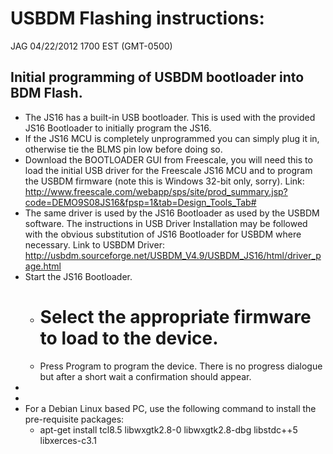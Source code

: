 # USBDM Flashing instructions:

JAG 04/22/2012 1700 EST (GMT-0500)

## Initial programming of USBDM bootloader into BDM Flash.

 * The JS16 has a built-in USB bootloader. This is used with the provided JS16 Bootloader to initially program the JS16.
 * If the JS16 MCU is completely unprogrammed you can simply plug it in, otherwise tie the BLMS pin low before doing so.
 * Download the BOOTLOADER GUI from Freescale, you will need this to load the initial USB driver for the Freescale JS16 MCU and to program the USBDM firmware (note this is Windows 32-bit only, sorry).  Link: http://www.freescale.com/webapp/sps/site/prod_summary.jsp?code=DEMO9S08JS16&fpsp=1&tab=Design_Tools_Tab#
 * The same driver is used by the JS16 Bootloader as used by the USBDM software. The instructions in USB Driver Installation may be followed with the obvious substitution of JS16 Bootloader for USBDM where necessary. Link to USBDM Driver: http://usbdm.sourceforge.net/USBDM_V4.9/USBDM_JS16/html/driver_page.html
 * Start the JS16 Bootloader.
   * # Select the appropriate firmware to load to the device.
   * Press Program to program the device. There is no progress dialogue but after a short wait a confirmation should appear.
 * 
 * 
 * For a Debian Linux based PC, use the following command to install the pre-requisite packages: 
   * apt-get install tcl8.5 libwxgtk2.8-0 libwxgtk2.8-dbg libstdc++5 libxerces-c3.1

